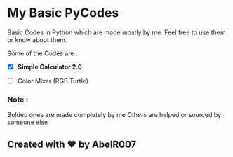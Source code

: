 # My Basic PyCodes

Basic Codes in Python which are made mostly by me. Feel free to use them or know about them.

Some of the Codes are :

- [x] **Simple Calculator 2.0**
- [ ] Color Mixer (RGB Turtle)


### Note :
Bolded ones are made completely by me
Others are helped or sourced by someone else

## Created with ❤️ by AbelR007
